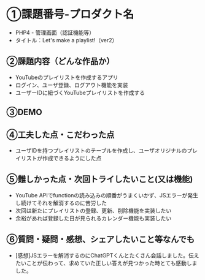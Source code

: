 # ①課題番号-プロダクト名
- PHP4 - 管理画面（認証機能等）
- タイトル：Let's make a playlist!（ver2）

## ②課題内容（どんな作品か）
- YouTubeのプレイリストを作成するアプリ
- ログイン、ユーザ登録、ログアウト機能を実装
- ユーザーIDに紐づくYouTubeプレイリストを作成する

## ③DEMO


## ④工夫した点・こだわった点
- ユーザIDを持つプレイリストのテーブルを作成し、ユーザオリジナルのプレイリストが作成できるようにした点

## ⑤難しかった点・次回トライしたいこと(又は機能)
- YouTube APIでfunctionの読み込みの順番がうまくいかず、JSエラーが発生し続けてそれを解消するのに苦労した
- 次回は新たにプレイリストの登録、更新、削除機能を実装したい
- 余裕があれば登録した日が見られるカレンダー機能も実装したい

## ⑥質問・疑問・感想、シェアしたいこと等なんでも
- [感想]JSエラーを解消するのにChatGPTくんとたくさん会話しました。伝えたいことが伝わって、求めていた正しい答えが見つかった時とても感動しました。
